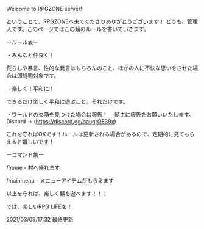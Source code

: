 Welcome to RPGZONE server!

ということで、RPGZONEへ来てくださりありがとうございます！
どうも、管理人です。このページではこの鯖のルールを書いていきます。

ールール表ー

・みんなと仲良く！

荒らしや暴言、性的な発言はもちろんのこと、ほかの人に不快な思いをさせた場合は即処罰対象です。
 
・楽しく！平和に！

できるだけ楽しく平和に遊ぶこと。それだけです。
 
・ワールドの欠陥を見つけた場合は報告！
　鯖主に報告をお願いいたします。Discord → (https://discord.gg/qaugrQE39x)
 
 これを守ればOKです！ルールは更新される場合があるので、定期的に見てもらえると嬉しいです！
 
 
 ーコマンド集ー
 
 /home - 村へ帰れます
 
 /mainmenu - メニューアイテムがもらえます
 
 
 
 以上を守れば、楽しく鯖を遊べます！！！
 
 では、楽しいRPG LIFEを！
 
 2021/03/09/17:32 最終更新
